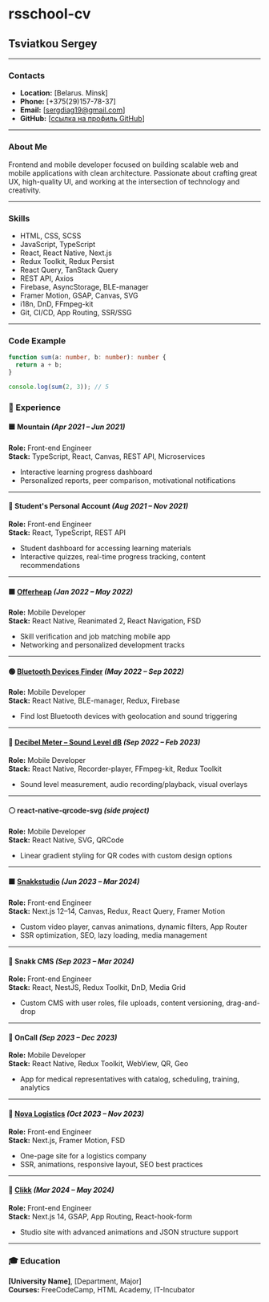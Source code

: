 # rsschool-cv

## Tsviatkou Sergey

---

### Contacts
- **Location:** [Belarus. Minsk]
- **Phone:** [+375(29)157-78-37]  
- **Email:** [sergdiag19@gmail.com]  
- **GitHub:** [[ссылка на профиль GitHub](https://github.com/SergGrey1992)]

---

### About Me
Frontend and mobile developer focused on building scalable web and mobile applications with clean architecture. Passionate about crafting great UX, high-quality UI, and working at the intersection of technology and creativity.

---

### Skills
- HTML, CSS, SCSS
- JavaScript, TypeScript
- React, React Native, Next.js
- Redux Toolkit, Redux Persist
- React Query, TanStack Query
- REST API, Axios
- Firebase, AsyncStorage, BLE-manager
- Framer Motion, GSAP, Canvas, SVG
- i18n, DnD, FFmpeg-kit
- Git, CI/CD, App Routing, SSR/SSG

---

### Code Example

```ts
function sum(a: number, b: number): number {
  return a + b;
}

console.log(sum(2, 3)); // 5
```

### 🧪 Experience

#### 🟦 Mountain *(Apr 2021 – Jun 2021)*

**Role:** Front-end Engineer  
**Stack:** TypeScript, React, Canvas, REST API, Microservices

- Interactive learning progress dashboard
- Personalized reports, peer comparison, motivational notifications

---

#### 🗾 Student's Personal Account *(Aug 2021 – Nov 2021)*

**Role:** Front-end Engineer  
**Stack:** React, TypeScript, REST API

- Student dashboard for accessing learning materials
- Interactive quizzes, real-time progress tracking, content recommendations

---

#### 🟩 [Offerheap](https://apps.apple.com/by/app/offerheap-it-recruitment/id1619046920) *(Jan 2022 – May 2022)*

**Role:** Mobile Developer  
**Stack:** React Native, Reanimated 2, React Navigation, FSD

- Skill verification and job matching mobile app
- Networking and personalized development tracks

---

#### 🟢 [Bluetooth Devices Finder](https://apps.apple.com/by/app/earbuds-finder-air-tracker/id1625877453) *(May 2022 – Sep 2022)*

**Role:** Mobile Developer  
**Stack:** React Native, BLE-manager, Redux, Firebase

- Find lost Bluetooth devices with geolocation and sound triggering

---

#### 🔴 [Decibel Meter – Sound Level dB](https://apps.apple.com/by/app/decibel-meter-sound-level-db/id1644852399) *(Sep 2022 – Feb 2023)*

**Role:** Mobile Developer  
**Stack:** React Native, Recorder-player, FFmpeg-kit, Redux Toolkit

- Sound level measurement, audio recording/playback, visual overlays

---

#### ⚪ react-native-qrcode-svg *(side project)*

**Role:** Mobile Developer  
**Stack:** React Native, SVG, QRCode

- Linear gradient styling for QR codes with custom design options

---

#### 🟧 [Snakkstudio](https://snakk.io) *(Jun 2023 – Mar 2024)*

**Role:** Front-end Engineer  
**Stack:** Next.js 12–14, Canvas, Redux, React Query, Framer Motion

- Custom video player, canvas animations, dynamic filters, App Router
- SSR optimization, SEO, lazy loading, media management

---

#### 🔹 Snakk CMS *(Sep 2023 – Mar 2024)*

**Role:** Front-end Engineer  
**Stack:** React, NestJS, Redux Toolkit, DnD, Media Grid

- Custom CMS with user roles, file uploads, content versioning, drag-and-drop

---

#### 🔘 OnCall *(Sep 2023 – Dec 2023)*

**Role:** Mobile Developer  
**Stack:** React Native, Redux Toolkit, WebView, QR, Geo

- App for medical representatives with catalog, scheduling, training, analytics

---

#### 🔺 [Nova Logistics](https://novalogusa.com/) *(Oct 2023 – Nov 2023)*

**Role:** Front-end Engineer  
**Stack:** Next.js, Framer Motion, FSD

- One-page site for a logistics company
- SSR, animations, responsive layout, SEO best practices

---

#### 🔳 [Clikk](https://clikk.studio/) *(Mar 2024 – May 2024)*

**Role:** Front-end Engineer  
**Stack:** Next.js 14, GSAP, App Routing, React-hook-form

- Studio site with advanced animations and JSON structure support

---

### 🎓 Education

**[University Name]**, [Department, Major]  
**Courses:** FreeCodeCamp, HTML Academy, IT-Incubator
